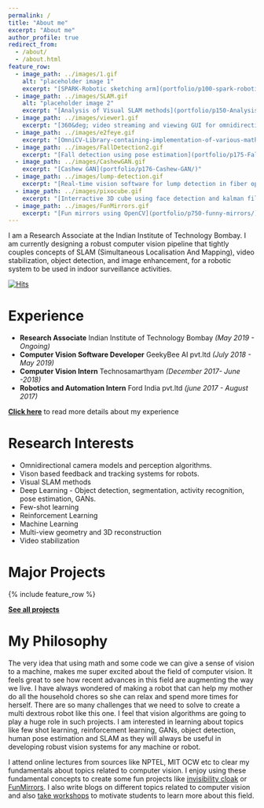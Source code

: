 ```yaml
---
permalink: /
title: "About me"
excerpt: "About me"
author_profile: true
redirect_from: 
  - /about/
  - /about.html
feature_row:
  - image_path: ../images/1.gif
    alt: "placeholder image 1"
    excerpt: "[SPARK-Robotic sketching arm](portfolio/p100-spark-robotic-sketching-arm/)"
  - image_path: ../images/SLAM.gif
    alt: "placeholder image 2"
    excerpt: "[Analysis of Visual SLAM methods](portfolio/p150-Analysis-of-Visual-SLAM-methods/)"
  - image_path: ../images/viewer1.gif
    excerpt: "[360&deg; video streaming and viewing GUI for omnidirectional camera](portfolio/p160-360-video-streaming-and-viewing-GUI-for-omnidirectional-cameras/)"
  - image_path: ../images/e2feye.gif
    excerpt: "[OmniCV-Library-containing-implementation-of-various-mathematical-models-for-omnidirectional-camera](portfolio/p170-OmniCV-Library-contains-implementation-of-various-mathematical-models-for-omnidirectional-camera/)"
  - image_path: ../images/FallDetection2.gif
    excerpt: "[Fall detection using pose estimation](portfolio/p175-Fall-Detection-Using-Pose-Estimation/)"
  - image_path: ../images/CashewGAN.gif
    excerpt: "[Cashew GAN](portfolio/p176-Cashew-GAN/)"
  - image_path: ../images/lump-detection.gif
    excerpt: "[Real-time vision software for lump detection in fiber optic cables](portfolio/p180-Real-time-vision-software-for-lump-detection-in-fiber-optic-cables/)"
  - image_path: ../images/pixocube.gif
    excerpt: "[Interractive 3D cube using face detection and kalman filter based tracking using OpenCV for rendering and No OpenGL](portfolio/p190-Interractive-3D-cube-using-face-detection-and-kalman-filter-based-tracking/)"
  - image_path: ../images/FunMirrors.gif
    excerpt: "[Fun mirrors using OpenCV](portfolio/p750-funny-mirrors/)"
---
```

I am a Research Associate at the Indian Institute of Technology Bombay. I am currently designing a robust computer vision pipeline that tightly couples concepts of SLAM (Simultaneous Localisation And Mapping), video stabilization, object detection, and image enhancement, for a robotic system to be used in indoor surveillance activities. 

[![Hits](https://hits.seeyoufarm.com/api/count/incr/badge.svg?url=https%3A%2F%2Fkaustubh-sadekar.github.io&count_bg=%233F8AFF&title_bg=%23555555&icon=&icon_color=%23E7E7E7&title=Website+Views&edge_flat=false)](https://hits.seeyoufarm.com)

Experience
==========
- **Research Associate** Indian Institute of Technology Bombay *(May 2019 - Ongoing)* 
- **Computer Vision Software Developer** GeekyBee AI pvt.ltd *(July 2018 - May 2019)*
- **Computer Vision Intern** Technosamarthyam *(December 2017- June -2018)*
- **Robotics and Automation Intern** Ford India pvt.ltd *(june 2017 - August 2017)*

**[Click here](/cv.md)** to read more details about my experience

Research Interests
==================
- Omnidirectional camera models and perception algorithms.
- Vison based feedback and tracking systems for robots.
- Visual SLAM methods 
- Deep Learning - Object detection, segmentation, activity recognition, pose estimation, GANs.
- Few-shot learning 
- Reinforcement Learning
- Machine Learning
- Multi-view geometry and 3D reconstruction
- Video stabilization 


Major Projects
==============

{% include feature_row %}

**[See all projects](/portfolio.html)**

My Philosophy
=============

The very idea that using math and some code we can give a sense of vision to a machine, makes me super excited about the field of computer vision. It feels great to see how recent advances in this field are augmenting the way we live. I have always wondered of making a robot that can help my mother do all the household chores so she can relax and spend more times for herself. There are so many challenges that we need to solve to create a multi dextrous robot like this one. I feel that vision algorithms are going to play a huge role in such projects. I am interested in learning about topics like few shot learning, reinforcement learning, GANs, object detection, human pose estimation and SLAM as they will always be useful in developing robust vision systems for any machine or robot. 

I attend online lectures from sources like NPTEL, MIT OCW etc to clear my fundamentals about topics related to computer vision. I enjoy using these fundamental concepts to create some fun projects like [invisibility cloak](https://www.learnopencv.com/invisibility-cloak-using-color-detection-and-segmentation-with-opencv/) or [FunMirrors](/portfolio/p750-funny-mirrors.md). I also write blogs on different topics related to computer vision and also [take workshops](/talks/) to motivate students to learn more about this field.

